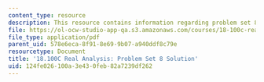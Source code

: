 ```yaml
---
content_type: resource
description: This resource contains information regarding problem set 8 solution.
file: https://ol-ocw-studio-app-qa.s3.amazonaws.com/courses/18-100c-real-analysis-fall-2012/124fe026100a3e430feb82a7239df262_MIT18_100CF12_Prob_Set_8.pdf
file_type: application/pdf
parent_uid: 578e6eca-8f91-8e69-9b07-a940ddf8c79e
resourcetype: Document
title: '18.100C Real Analysis: Problem Set 8 Solution'
uid: 124fe026-100a-3e43-0feb-82a7239df262
---
```

